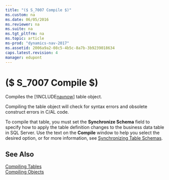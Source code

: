 ```yaml
---
title: "($ S_7007 Compile $)"
ms.custom: na
ms.date: 06/05/2016
ms.reviewer: na
ms.suite: na
ms.tgt_pltfrm: na
ms.topic: article
ms-prod: "dynamics-nav-2017"
ms.assetid: 2006a9a2-08c5-4b5c-8a7b-3b9239018634
caps.latest.revision: 4
manager: edupont
---
```

# ($ S_7007 Compile $)
Compiles the [!INCLUDE[navnow](includes/navnow_md.md)] table object.  
  
 Compiling the table object will check for syntax errors and obsolete construct errors in C\/AL code.  
  
 To compile that table, you must set the **Synchronize Schema** field to specify how to apply the table definition changes to the business data table in SQL Server. Use the text on the **Compile** window to help you select the desired option, or for more information, see [Synchronizing Table Schemas](Synchronizing-Table-Schemas.md).  
  
## See Also  
 [Compiling Tables](Compiling-Tables.md)   
 [Compiling Objects](Compiling-Objects.md)